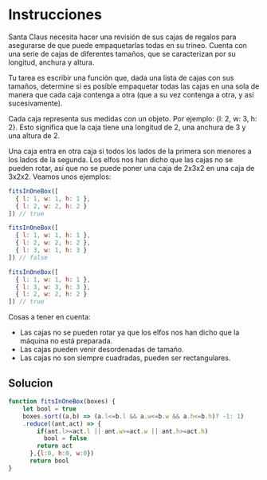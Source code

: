 <h1>Instrucciones</h1>
<p>
Santa Claus necesita hacer una revisión de sus cajas de regalos para asegurarse de que puede empaquetarlas todas en su trineo. Cuenta con una serie de cajas de diferentes tamaños, que se caracterizan por su longitud, anchura y altura.

Tu tarea es escribir una función que, dada una lista de cajas con sus tamaños, determine si es posible empaquetar todas las cajas en una sola de manera que cada caja contenga a otra (que a su vez contenga a otra, y así sucesivamente).

Cada caja representa sus medidas con un objeto. Por ejemplo: {l: 2, w: 3, h: 2}. Esto significa que la caja tiene una longitud de 2, una anchura de 3 y una altura de 2.

Una caja entra en otra caja si todos los lados de la primera son menores a los lados de la segunda. Los elfos nos han dicho que las cajas no se pueden rotar, así que no se puede poner una caja de 2x3x2 en una caja de 3x2x2. Veamos unos ejemplos:
</p>

```js
fitsInOneBox([
  { l: 1, w: 1, h: 1 },
  { l: 2, w: 2, h: 2 }
]) // true

fitsInOneBox([
  { l: 1, w: 1, h: 1 },
  { l: 2, w: 2, h: 2 },
  { l: 3, w: 1, h: 3 }
]) // false

fitsInOneBox([
  { l: 1, w: 1, h: 1 },
  { l: 3, w: 3, h: 3 },
  { l: 2, w: 2, h: 2 }
]) // true
```
<p>
Cosas a tener en cuenta:
<ul>
  <li>Las cajas no se pueden rotar ya que los elfos nos han dicho que la máquina no está preparada.</li>
  <li>Las cajas pueden venir desordenadas de tamaño.</li>
  <li>Las cajas no son siempre cuadradas, pueden ser rectangulares.</li>
</ul>
</p>

<h2>Solucion</h2>

```js
function fitsInOneBox(boxes) {
    let bool = true
    boxes.sort((a,b) => (a.l<=b.l && a.w<=b.w && a.h<=b.h)? -1: 1)
    .reduce((ant,act) => {
        if(ant.l>=act.l || ant.w>=act.w || ant.h>=act.h)
          bool = false
        return act
      },{l:0, h:0, w:0})
      return bool
}
```
